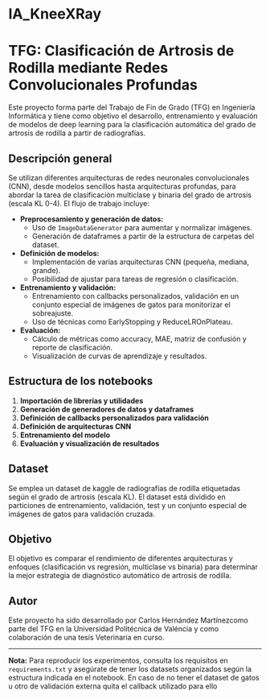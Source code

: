 # IA_KneeXRay

# TFG: Clasificación de Artrosis de Rodilla mediante Redes Convolucionales Profundas

Este proyecto forma parte del Trabajo de Fin de Grado (TFG) en Ingeniería Informática y tiene como objetivo el desarrollo, entrenamiento y evaluación de modelos de deep learning para la clasificación automática del grado de artrosis de rodilla a partir de radiografías.

## Descripción general

Se utilizan diferentes arquitecturas de redes neuronales convolucionales (CNN), desde modelos sencillos hasta arquitecturas profundas, para abordar la tarea de clasificación multiclase y binaria del grado de artrosis (escala KL 0-4). El flujo de trabajo incluye:

- **Preprocesamiento y generación de datos:**
  - Uso de `ImageDataGenerator` para aumentar y normalizar imágenes.
  - Generación de dataframes a partir de la estructura de carpetas del dataset.
- **Definición de modelos:**
  - Implementación de varias arquitecturas CNN (pequeña, mediana, grande).
  - Posibilidad de ajustar para tareas de regresión o clasificación.
- **Entrenamiento y validación:**
  - Entrenamiento con callbacks personalizados, validación en un conjunto especial de imágenes de gatos para monitorizar el sobreajuste.
  - Uso de técnicas como EarlyStopping y ReduceLROnPlateau.
- **Evaluación:**
  - Cálculo de métricas como accuracy, MAE, matriz de confusión y reporte de clasificación.
  - Visualización de curvas de aprendizaje y resultados.

## Estructura de los notebooks

1. **Importación de librerías y utilidades**
2. **Generación de generadores de datos y dataframes**
3. **Definición de callbacks personalizados para validación**
4. **Definición de arquitecturas CNN**
5. **Entrenamiento del modelo**
6. **Evaluación y visualización de resultados**

## Dataset

Se emplea un dataset de kaggle de radiografías de rodilla etiquetadas según el grado de artrosis (escala KL). El dataset está dividido en particiones de entrenamiento, validación, test y un conjunto especial de imágenes de gatos para validación cruzada.

## Objetivo

El objetivo es comparar el rendimiento de diferentes arquitecturas y enfoques (clasificación vs regresión, multiclase vs binaria) para determinar la mejor estrategia de diagnóstico automático de artrosis de rodilla.

## Autor

Este proyecto ha sido desarrollado por Carlos Hernández Martínezcomo parte del TFG en la Universidad Politécnica de Valéncia y como colaboración de una tesis Veterinaria en curso.

---

**Nota:** Para reproducir los experimentos, consulta los requisitos en `requirements.txt` y asegúrate de tener los datasets organizados según la estructura indicada en el notebook. En caso de no tener el dataset de gatos u otro de validación externa quita el callback utilizado para ello
